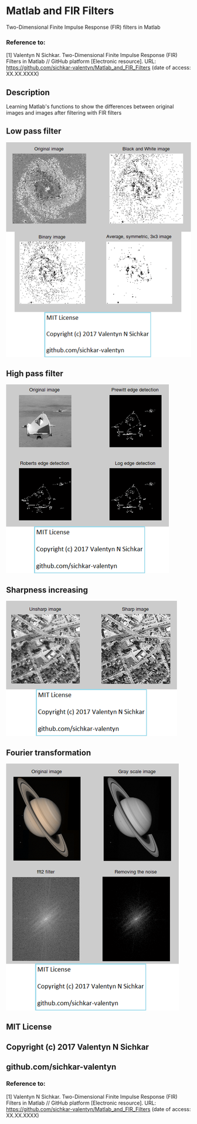 # Matlab and FIR Filters
Two-Dimensional Finite Impulse Response (FIR) filters in Matlab

### Reference to:
[1] Valentyn N Sichkar. Two-Dimensional Finite Impulse Response (FIR) Filters in Matlab // GitHub platform [Electronic resource]. URL: https://github.com/sichkar-valentyn/Matlab_and_FIR_Filters (date of access: XX.XX.XXXX)

## Description
Learning Matlab's functions to show the differences between original images and images after filtering with FIR filters

## Low pass filter
![Results](images/Low_pass_filter.png)

## High pass filter
![Results](images/High_pass_filter.png)

## Sharpness increasing
![Results](images/Sharpness_increasing.png)

## Fourier transformation
![Results](images/Fourier_transformation.png)

## MIT License
## Copyright (c) 2017 Valentyn N Sichkar
## github.com/sichkar-valentyn
### Reference to:
[1] Valentyn N Sichkar. Two-Dimensional Finite Impulse Response (FIR) Filters in Matlab // GitHub platform [Electronic resource]. URL: https://github.com/sichkar-valentyn/Matlab_and_FIR_Filters (date of access: XX.XX.XXXX)

